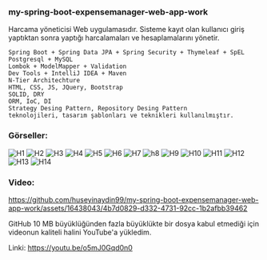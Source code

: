 ### my-spring-boot-expensemanager-web-app-work

Harcama yöneticisi Web uygulamasıdır.
Sisteme kayıt olan kullanıcı giriş yaptıktan sonra yaptığı harcalamaları ve hesaplamalarını yönetir.


```
Spring Boot + Spring Data JPA + Spring Security + Thymeleaf + SpEL
Postgresql + MySQL
Lombok + ModelMapper + Validation
Dev Tools + IntelliJ IDEA + Maven
N-Tier Architechture
HTML, CSS, JS, JQuery, Bootstrap
SOLID, DRY
ORM, IoC, DI
Strategy Desing Pattern, Repository Desing Pattern
teknolojileri, tasarım şablonları ve teknikleri kullanılmıştır.
```

### Görseller:

![H1](https://github.com/huseyinaydin99/my-spring-boot-expensemanager-web-app-work/assets/16438043/0891b39b-baac-488e-911d-e6f4061b758b)
![H2](https://github.com/huseyinaydin99/my-spring-boot-expensemanager-web-app-work/assets/16438043/f5c84676-bc44-4de5-8ff1-322d6eb1b67c)
![H3](https://github.com/huseyinaydin99/my-spring-boot-expensemanager-web-app-work/assets/16438043/6e5e800f-fa6e-42ef-b2ac-9f5101aba595)
![H4](https://github.com/huseyinaydin99/my-spring-boot-expensemanager-web-app-work/assets/16438043/14eadc4d-18ca-4436-b521-a24e22293b55)
![H5](https://github.com/huseyinaydin99/my-spring-boot-expensemanager-web-app-work/assets/16438043/95b7b9e5-3932-463e-b74b-4fe1aa4e485f)
![H6](https://github.com/huseyinaydin99/my-spring-boot-expensemanager-web-app-work/assets/16438043/934af591-2d44-46fa-bcfc-d3fff4bfaf42)
![H7](https://github.com/huseyinaydin99/my-spring-boot-expensemanager-web-app-work/assets/16438043/c4d36a77-c634-471c-864e-b5d5ba6b4045)
![h8](https://github.com/huseyinaydin99/my-spring-boot-expensemanager-web-app-work/assets/16438043/08df370f-c93a-4231-96a6-a2a386b85064)
![H9](https://github.com/huseyinaydin99/my-spring-boot-expensemanager-web-app-work/assets/16438043/b50d089b-484b-4b1e-9f75-322a81699a50)
![H10](https://github.com/huseyinaydin99/my-spring-boot-expensemanager-web-app-work/assets/16438043/e6f4f9cc-3e11-425a-a95d-41dc7ce2b3ee)
![H11](https://github.com/huseyinaydin99/my-spring-boot-expensemanager-web-app-work/assets/16438043/99614009-2376-4f77-aedc-a7d7e28ed53c)
![H12](https://github.com/huseyinaydin99/my-spring-boot-expensemanager-web-app-work/assets/16438043/0b159c9a-d275-4b68-9b43-1799028a8ee8)
![H13](https://github.com/huseyinaydin99/my-spring-boot-expensemanager-web-app-work/assets/16438043/53ac17eb-8bd3-45f4-8269-d3ef62843bca)
![H14](https://github.com/huseyinaydin99/my-spring-boot-expensemanager-web-app-work/assets/16438043/3c8252e9-3632-493c-b9f9-b52eaf590c16)

### Video: 

https://github.com/huseyinaydin99/my-spring-boot-expensemanager-web-app-work/assets/16438043/4b7d0829-d332-4731-92cc-1b2afbb39462

GitHub 10 MB büyüklüğünden fazla büyüklükte bir dosya kabul etmediği için videonun kaliteli halini YouTube'a yükledim.

Linki: https://youtu.be/o5mJ0Gqd0n0
